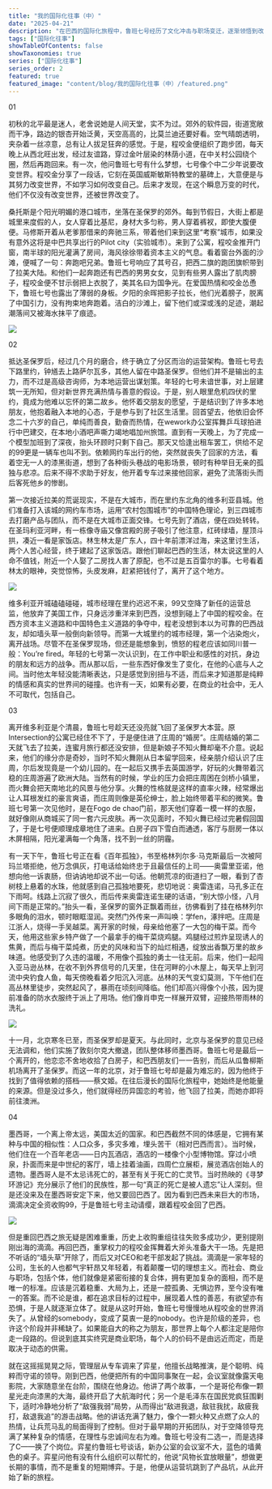 ```yaml
---
title: "我的国际化往事（中）" 
date: "2025-04-21" 
description: "在巴西的国际化旅程中，鲁班七号经历了文化冲击与职场变迁，逐渐领悟到改变自我比改变世界更为重要。" 
tags: ["国际化往事"]
showTableOfContents: false
showTaxonomies: true
series: ["国际化往事"]
series_order: 2
featured: true
featured_image: "content/blog/我的国际化往事（中）/featured.png"
---
```

01

初秋的北平最是迷人，老舍说她是人间天堂，实不为过。郊外的软件园，街道宽敞而干净，路边的银杏开始泛黄，天空高高的，比莫兰迪还要好看。空气晴朗透明，夹杂着一丝凉意，总有让人拔足狂奔的感觉。于是，程咬金便组织了跑步团，每天晚上从西北旺出发，经过友谊路，穿过金叶层染的林荫小道，在中关村公园绕个圈，然后再跑回来。有一次，他问鲁班七号有什么梦想，七号像个中二少年说要改变世界。程咬金分享了一段话，它刻在英国威斯敏斯特教堂的墓碑上，大意便是与其努力改变世界，不如学习如何改变自己。后来才发现，在这个瞬息万变的时代，他们不仅没有改变世界，还被世界改变了。

桑托斯是个阳光明媚的港口城市，坐落在圣保罗的郊外。每到节假日，大街上都是城里来度假的人，女人穿着比基尼，身材大多匀称，男人穿着裤衩，即使大腹便便。马修斯开着从老爹那借来的奔驰三系，带着他们来到这里“考察”城市，如果没有意外这将是中巴共享出行的Pilot city（实验城市）。来到了公寓，程咬金推开门窗，南半球的阳光灌满了房间，海风徐徐带着资本主义的气息。看着窗台外面的沙滩，便喊了一句：奔跑吧兄弟。鲁班七号响应了其号召，把西二旗的跑团旗帜带到了拉美大陆。和他们一起奔跑还有巴西的男男女女，见到有些男人露出了肌肉膀子，程咬金便不甘示弱把上衣脱了，美其名曰为国争光。在爱国热情和咬金怂恿下，鲁班七号也露出了薄弱的身板。夕阳的余晖把影子拉长，他们光着膀子，脱离了中国引力，没有拘束地奔跑着。洁白的沙滩上，留下他们或深或浅的足迹，潮起潮落间又被海水抹平了痕迹。

![](https://mmbiz.qpic.cn/mmbiz_jpg/ksXArGoS8rzz530Q8r99cwibib3109hHpn16cJicoQx5ldSLuaIUc5iaubiaQKyJ7u4zcd9rYmGeFTmU7sB3WpEdicxA/640?wx_fmt=jpeg&tp=webp&wxfrom=5&wx_lazy=1&wx_co=1)

02

抵达圣保罗后，经过几个月的磨合，终于确立了分区而治的运营架构。鲁班七号去下路里约，钟馗去上路萨尔瓦多，其他人留在中路圣保罗。但他们并不是输出的主力，而不过是高级咨询师，为本地运营出谋划策。年轻的七号未谙世事，对上层建筑一无所知，但对新世界充满热情与善意的假设。于是，别人眼里危机四伏的里约，竟成为他难以忘怀的第二故乡。他怀着交朋友的愿望，于是结识到了许多本地朋友，他抱着融入本地的心态，于是参与到了社区生活里。回首望去，他依旧会怀念二十六岁的自己，单纯而善良，勤奋而热情，在wework办公室挥舞乒乓球拍进行中巴建交，在本地小酒吧声嘶力竭地唱加州旅馆。直到有一天晚上，为了完成一个模型加班到了深夜，抬头环顾时只剩下自己。那天又恰逢出租车罢工，供给不足的99更是一辆车也叫不到。依赖网约车出行的他，突然就丧失了回家的方法，看着空无一人的漆黑街道，想到了各种街头巷战的电影场景，顿时有种举目无亲的孤独与悲凉。后来不得不求助于好友，他开着专车过来接他回家，避免了流落街头而后客死他乡的惨剧。

第一次接近拉美的荒诞现实，不是在大城市，而在里约东北角的维多利亚县城。他们准备打入该城的网约车市场，运用“农村包围城市”的中国特色理论，到三四城市去打磨产品与团队，而不是在大城市正面交锋。七号先到了酒店，便在四处转转。在圣玛利亚河畔，有一栋像寺庙又像宫殿的房子吸引了他注意，红砖绿墙，屋顶斗拱，凑近一看是家饭店。林生林太是广东人，四十年前漂洋过海，来这里讨生活，两个人苦心经营，终于建起了这家饭店。跟他们聊起巴西的生活，林太说这里的人命不值钱，附近一个人娶了二房找人害了原配，也不过是五百雷尔的事。七号看着林太的眼神，突觉惊怖，头皮发麻，赶紧把钱付了，离开了这个地方。

![](https://mmbiz.qpic.cn/mmbiz_jpg/ksXArGoS8rzz530Q8r99cwibib3109hHpnicnpy13IicpjxHibupCQgm2ibOhq2iaJLkUW3IicwPP10bgCtl78qYx2J12Q/640?wx_fmt=jpeg&tp=webp&wxfrom=5&wx_lazy=1&wx_co=1)

维多利亚开城磕磕碰碰，城市经理在里约迟迟不来，99又空降了新任的运营总监，他放弃了美国工作，只身远涉重洋来到巴西，没想到碰上了中国的程咬金。在西方资本主义道路和中国特色主义道路的争夺中，程老没想到本以为可靠的巴西战友，却如墙头草一般倒向新领导。而第一大城里约的城市经理，第一个沾染炮火，离开战场。尽管不在圣保罗现场，但还是能想象到，愤怒的程老应该如同川普一般：You’re fired。年轻的七号第一次认识到，在工作中职业和感性的对抗，身边的朋友和远方的战争。而从那以后，一些东西好像发生了变化，在他的心底与人之间。当时他太年轻没能清晰表达，只是感觉到别扭与不适，而后来才知道那是纯粹的情感和真实的世界间的碰撞。也许有一天，如果有必要，在商业的社会中，无人不可取代，包括自己。

03

离开维多利亚是个清晨，鲁班七号趁天还没亮就飞回了圣保罗大本营。原Intersection的公寓已经住不下了，于是便住进了庄周的“婚房”。庄周结婚的第二天就飞去了拉美，连蜜月旅行都还没安排，但是新娘子不知火舞却毫不介意。说起来，他们的缘分亦是奇妙，当时不知火舞刚从日本留学回来，经亲朋介绍认识了庄周，尔后发现竟是一个幼儿园的。在一起后又携手去英国游学，好玩的火舞带着沉稳的庄周游遍了欧洲大陆。当然有的时候，学业的压力会把庄周困在剑桥小镇里，而火舞会把天南地北的风景与他分享。火舞的性格就是这样的直率火辣，经常爆出让人耳根发红的豪言爽语，而庄周则像是英伦绅士，脸上始终带着平和的微笑。鲁班七号第一次见他时，是在Fogo de chao门前，那天他们穿着一模一样的衣服，就好像刚从商城买了同一套六元皮肤。再一次见面时，不知火舞已经过完暑假回国了，于是七号便顺理成章地住了进来。白房子四下雪白而通透，客厅与厨房一体以木屏相隔，阳光灌满每一个角落，找不到一丝的阴霾。

有一天下午，鲁班七号正在看《百年孤独》，书至格林列尔多·马克斯最后一次被阿玛兰塔拒绝，他万念俱灰，打电话给始终忠于且最信任的上司——奥雷里亚诺，他想向他一诉衷肠，但讷讷地却说不出一句话。他朝荒凉的街道扫了一眼，看到了杏树枝上悬着的水珠，他就感到自己孤独地要死，悲切地说：奥雷连诺，马孔多正在下雨呵。线路上沉寂了很久，而后传来奥雷连诺生硬的话语，“别大惊小怪，八月间下雨是正常的。”抬头一看，圣保罗的窗外正飘着雨丝，彷佛看到了挂在格林列尔多眼角的泪水，顿时眼眶湿润。突然门外传来一声叫唤：学fen，涿拌吧。庄周是江浙人，烧得一手吴越菜。离开家的时候，母亲给他塞了一大包的梅干菜。而今天，他用这些家乡特产做了一个最拿手的梅干菜烧鸡腿。鸡腿经过煎炸呈现诱人的焦黄，而后与梅干菜炖煮，历史的风味和当下的灿烂相遇，绽放出香飘万里的故乡味道。他感受到了久违的温暖，不用像个孤独的勇士一往无前。后来，他们一起闯入亚马逊丛林，在收不到外界信号的几天里，住在河畔的小木屋上，每天早上到河流中央钓食人鱼，每天傍晚看着夕阳沉入河底。丛林的天气变幻莫测，下午他们在高丛林里徒步，突然起风了，暴雨在顷刻间降临。他们却高兴得像个小孩，因为提前准备的防水衣服终于派上了用场。他们像肖申克一样展开双臂，迎接热带雨林的洗礼。

![](https://mmbiz.qpic.cn/mmbiz_jpg/ksXArGoS8rzz530Q8r99cwibib3109hHpn0Jx2SLGtTeZhU1gnr2Ticulfn1wopOWxzshVv9IbIWDpFXnsdggFVHQ/640?wx_fmt=jpeg&tp=webp&wxfrom=5&wx_lazy=1&wx_co=1)

十一月，北京寒冬已至，而圣保罗却是夏天。与此同时，北京与圣保罗的意见已经无法调和，他们实施了敦刻尔克大撤退，团队整体移师墨西哥。鲁班七号是最后一个离开的，他恋恋不舍地收拾了白房子，和巴西朋友们一一告别，而后从瓜鲁柳斯机场离开了圣保罗。而这一年的北京，对于鲁班七号却是最为难忘的，因为他终于找到了值得依赖的搭档——蔡文姬。在往后漫长的国际化旅程中，她始终是他能量的来源。但是没过多久，他们就得经历异国恋的考验，他飞回了拉美，而她亦即将前往澳洲。

04

墨西哥，一个离上帝太远，美国太近的国家。和巴西截然不同的体感是，它拥有某种与中国的相似性：人口众多，多灾多难，埋头苦干（相对巴西而言）。当时候，他们住在一个百年老店——日内瓦酒店，酒店的一楼像个小型博物馆。穿过小喷泉，扑面而来是中世纪的客厅，墙上挂着油画，四周伫立展柜，展览酒店创始人的遗物。墨西哥人是不太忌讳死亡的，甚至有关于死亡的亡灵节。当时热映的《寻梦环游记》充分展示了他们的民族性，那一句“真正的死亡是被人遗忘”让人深刻。但是还没来及在墨西哥安定下来，他又要回巴西了。因为看到巴西未来巨大的市场，滴滴决定全资收购99，于是鲁班七号主动请缨，跟着程咬金回了巴西。

![](https://mmbiz.qpic.cn/mmbiz_jpg/ksXArGoS8rzz530Q8r99cwibib3109hHpne70riadoRSp5BtntstFqicPa5SczSYdibkdPAFg03554QIaPtdGPZr82g/640?wx_fmt=jpeg&tp=webp&wxfrom=5&wx_lazy=1&wx_co=1)

但是重回巴西之旅无疑是困难重重，历史上收购重组往往失败多成功少，更别提刚刚出海的滴滴。再回巴西，重掌权力的程咬金挥舞着大斧头准备大干一场。先是把不听话的“墙头草”开除了，而后又对CEO和老干部发起了挑战。滴滴是一家年轻的公司，生长的人也都气宇轩昂又年轻着，有着颠覆一切的理想主义。而社会、商业与职场，包括个体，他们就像是紧密衔接的复合体，拥有更加复杂的面相，而不是唯一的标准。应该是沉着稳重、大局为上，还是一腔孤勇、无惧边界，至今没有唯一的答案。而不论是谁，都在追求目标的过程中，展现着人性的善恶，有欲望亦有恐惧，于是人就逐渐立体了。就是从这时开始，鲁班七号慢慢地从程咬金的世界消失了。从曾经的somebody，变成了莫衷一是的nobody。也许是阶级的差异，也许这个阶段并非稀缺了。如果能自大的称之为朋友，那世界上每个人都注定是陪你走一段路的。但说到底其实终究是商业职场，每个人的价码不是由远近而定，而是取决于动态的供需。

就在这摇摇晃晃之际，管理层从专车调来了弈星，他擅长战略推演，是个聪明、纯粹而守诺的领导。刚到巴西，他便把所有的中国同事聚在一起，会议室就像露天电影院，大家随意坐在台阶，围绕在他身边。他讲了两个故事，一个是哥伦布像一颗星光走向漆黑的大海，最终开启了大航海时代；另一个是毛泽东在国民党疯狂围剿下，适时冷静地分析了“敌强我弱”局势，从而得出“敌进我退，敌驻我扰，敌疲我打，敌退我追”的游击战略。他的讲话充满了魅力，像个一颗火种又点燃了众人的热情，让兵荒马乱的局面得到了控制。但对于最早期的开拓团队，对于空降领导充满了某种复杂的情感，在理性与忠诚间左右为难。鲁班七号没有二选一，而是选择了C——换了个岗位。弈星约鲁班七号谈话，新办公室的会议室不大，蓝色的墙黄色的桌子。弈星问他有没有什么组织可以帮忙的，他说“风物长宜放眼量”，想做更长期的事情，而不是重复的短期博弈。于是，他便从运营坑跳到了产品坑，从此开始了新的旅程。

